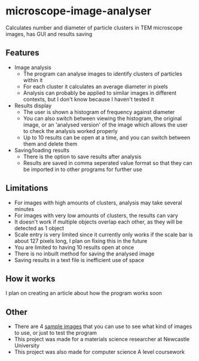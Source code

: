 # microscope-image-analyser
Calculates number and diameter of particle clusters in TEM microscope images, has GUI and results saving

## Features
+ Image analysis
  + The program can analyse images to identify clusters of particles within it
  + For each cluster it calculates an average diameter in pixels
  + Analysis can probably be applied to similar images in different contexts, but I don't know because I haven't tested it
+ Results display
  + The user is shown a histogram of frequency against diameter
  + You can also switch between viewing the histogram, the original image, or an 'analysed version' of the image which allows the user to check the analysis worked properly
  + Up to 10 results can be open at a time, and you can switch between them and delete them
+ Saving/loading results
  + There is the option to save results after analysis
  + Results are saved in comma seperated value format so that they can be imported in to other programs for further use

## Limitations
+ For images with high amounts of clusters, analysis may take several minutes
+ For images with very low amounts of clusters, the results can vary
+ It doesn't work if multiple objects overlap each other, as they will be detected as 1 object
+ Scale entry is very limited since it currently only works if the scale bar is about 127 pixels long, I plan on fixing this in the future
+ You are limited to having 10 results open at once
+ There is no inbuilt method for saving the analysed image
+ Saving results in a text file is inefficient use of space

## How it works
I plan on creating an article about how the program works soon

## Other
+ There are 4 [sample images](sample_images/) that you can use to see what kind of images to use, or just to test the program
+ This project was made for a materials science researcher at Newcastle University
+ This project was also made for computer science A level coursework
